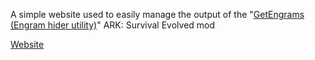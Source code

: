 A simple website used to easily manage the output of the "[GetEngrams (Engram hider utility)](https://steamcommunity.com/sharedfiles/filedetails/?id=2100040774)" ARK: Survival Evolved mod

[Website](https://kronogenics.github.io/ARKEngramFilter)
